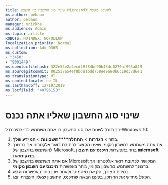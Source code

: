 ```yaml
---
title: שינוי סוג החשבון בין חשבון Microsoft לחשבון מקומי
ms.author: pebaum
author: pebaum
manager: mnirkhe
ms.audience: Admin
ms.topic: article
ROBOTS: NOINDEX, NOFOLLOW
localization_priority: Normal
ms.collection: Adm_O365
ms.custom:
- "3450"
- "9001449"
ms.openlocfilehash: 322e53e2a4ecd48f84be90b48dc0270af993a849
ms.sourcegitcommit: 802537a54ef8bde1bdd758ee9a60b6c19d37d6e1
ms.translationtype: MT
ms.contentlocale: he-IL
ms.lasthandoff: 12/19/2019
ms.locfileid: "40796153"
---
```

# <a name="change-the-account-type-that-you-sign-in-with"></a>שינוי סוג החשבון שאליו אתה נכנס

כך תוכל לשנות את סוג החשבון בו אתה משתמש כדי להיכנס ל-Windows 10:

1. בחר > **הגדרות** >  **התחלה****חשבונות** > **המידע שלך**.
2. אם אתה משתמש בחשבון מקומי שאינו מקושר לכתובת דואר אלקטרוני אך ברצונך להשתמש בחשבון של Microsoft, בחר באפשרות **היכנס עם חשבון microsoft במקום**זאת.
3. אם אתה משתמש בחשבון של Microsoft המקושר לכתובת דואר אלקטרוני אך ברצונך להשתמש בחשבון מקומי, בחר באפשרות **היכנס עם חשבון מקומי**.
4. במידת הצורך, הזן את סיסמתך ולאחר מכן בחר באפשרות **הבא**.
5. הפעל מחדש את ההתקן. בפעם הבאה שתיכנס, החשבון שאליו העברת יוצג.